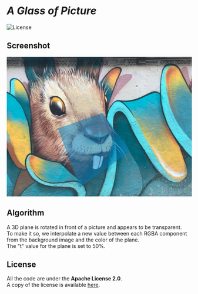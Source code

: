 # *A Glass of Picture*

![License](https://img.shields.io/badge/license-Apache--2.0-blue.svg?style=flat-square)

## **Screenshot**

![screenshot](../../images/screenshot/ts-glenz.screenshot.png)


## **Algorithm**

A 3D plane is rotated in front of a picture and appears to be transparent.  
To make it so, we interpolate a new value between each RGBA component from the background image and the color of the plane.  
The "t" value for the plane is set to 50%.

## **License**

All the code are under the **Apache License 2.0**.  
A copy of the license is available [here](https://choosealicense.com/licenses/apache-2.0/).
